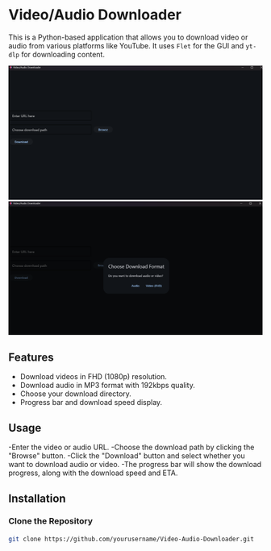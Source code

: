 # Video/Audio Downloader

This is a Python-based application that allows you to download video or audio from various platforms like YouTube. It uses `Flet` for the GUI and `yt-dlp` for downloading content.

![Main Screen](screenshots/main.png)
![Download Screen](screenshots/VidAud.png)

## Features

- Download videos in FHD (1080p) resolution.
- Download audio in MP3 format with 192kbps quality.
- Choose your download directory.
- Progress bar and download speed display.

## Usage

-Enter the video or audio URL.
-Choose the download path by clicking the "Browse" button.
-Click the "Download" button and select whether you want to download audio or video.
-The progress bar will show the download progress, along with the download speed and ETA.

## Installation

### Clone the Repository

```bash
git clone https://github.com/yourusername/Video-Audio-Downloader.git
